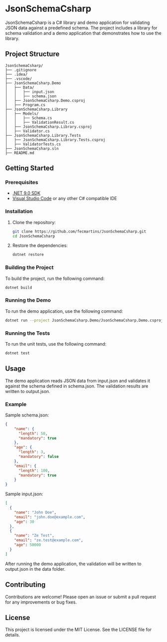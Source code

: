 # JsonSchemaCsharp

JsonSchemaCsharp is a C# library and demo application for validating JSON data against a predefined schema. The project includes a library for schema validation and a demo application that demonstrates how to use the library.

## Project Structure

```
JsonSchemaCsharp/
├── .gitignore
├── .idea/
├── .vscode/
├── JsonSchemaCsharp.Demo
│   ├── Data/
│   │   ├── input.json
│   │   ├── schema.json
│   ├── JsonSchemaCsharp.Demo.csproj
│   ├── Program.cs
├── JsonSchemaCsharp.Library
│   ├── Models/
│   │   ├── Schema.cs
│   │   ├── ValidationResult.cs
│   ├── JsonSchemaCsharp.Library.csproj
│   ├── Validator.cs
├── JsonSchemaCsharp.Library.Tests
│   ├── JsonSchemaCsharp.Library.Tests.csproj
│   ├── ValidatorTests.cs
├── JsonSchemaCsharp.sln
├── README.md
```

## Getting Started

### Prerequisites

- [.NET 9.0 SDK](https://dotnet.microsoft.com/download/dotnet/9.0)
- [Visual Studio Code](https://code.visualstudio.com/) or any other C# compatible IDE

### Installation

1. Clone the repository:
    ```sh
    git clone https://github.com/fecmartins/JsonSchemaCsharp.git
    cd JsonSchemaCsharp
    ```

2. Restore the dependencies:
    ```sh
    dotnet restore
    ```

### Building the Project

To build the project, run the following command:
```sh
dotnet build
```

### Running the Demo

To run the demo application, use the following command:
```sh
dotnet run --project JsonSchemaCsharp.Demo/JsonSchemaCsharp.Demo.csproj
```

### Running the Tests

To run the unit tests, use the following command:
```sh
dotnet test
```

## Usage

The demo application reads JSON data from input.json and validates it against the schema defined in schema.json. The validation results are written to output.json.

### Example

Sample schema.json:
```json
{
    "name": {
      "length": 50,
      "mandatory": true
    },
    "age": {
      "length": 3,
      "mandatory": false
    },
    "email": {
      "length": 100,
      "mandatory": true
    }
}
```

Sample input.json:
```json
[
  {
    "name": "John Doe",
    "email": "john.doe@example.com",
    "age": 30
  },
  {
    "name": "Ze Test",
    "email": "ze.test@example.com",
    "age": 50000
  }
]
```
After running the demo application, the validation will be written to output.json in the data folder.

## Contributing

Contributions are welcome! Please open an issue or submit a pull request for any improvements or bug fixes.

## License

This project is licensed under the MIT License. See the LICENSE file for details.
```
